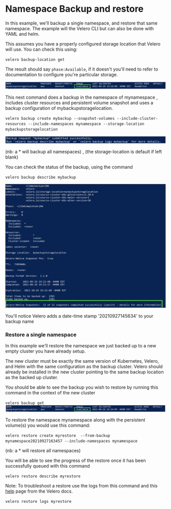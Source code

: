 # **Namespace Backup and restore**


In this example, we'll backup a single namespace, and restore that same namespace. The example will the Velero CLI but can also be done with YAML and helm.

This assumes you have a properly configured storage location that Velero will use. You can check this using: 

`velero backup-location get`

The result should say `phase:Available`, if it doesn't you'll need to refer to documentation to configure you're particular storage.

![Backup location](./pics/backup-location.png)

This next command does a backup in the namespace of mynamespace , includes cluster resources and persistent volume snapshot and uses a backup configuration of mybackupstoragelocation.

`velero backup create mybackup --snapshot-volumes --include-cluster-resources --include-namespaces mynamespace --storage-location mybackupstoragelocation `

![backup command](./pics/backup-request.png)

 (nb: a * will backup all namespaces) , (the storage-location is default if left blank)

 You can check the status of the backup, using the command

`velero backup describe mybackup`  

![backup describe](./pics/backup2.png)

You'll notice Velero adds a date-time stamp '20210927145634' to your backup name

### **Restore a single namespace** 

In this example we'll restore the namespace we just backed up to a new empty cluster you have already setup.

The new cluster must be exactly the same version of Kubernetes, Velero, and Helm with the same configuration as the backup cluster.
Velero should already be installed in the new cluster pointing to the same backup location as the backed up cluster. 


You should be able to see the backup you wish to restore by running this command in the context of the new cluster

`velero backup get`
![backup get](./pics/restore1.png)

To restore the namespace mynamespace along with the persistent volume(s) you would use this command:

`velero restore create myrestore  --from-backup mynamespace20210927163457 --include-namespaces mynamespace`  

(nb: a * will restore all namespaces)


You will be able to see the progress of the restore once it has been successfully queued with this command

`velero restore describe myrestore`   



Note: To troubleshoot a restore use the logs from this command and this [help](https://velero.io/docs/v1.6/debugging-restores/) page from the Velero docs. 

`velero restore logs myrestore`


